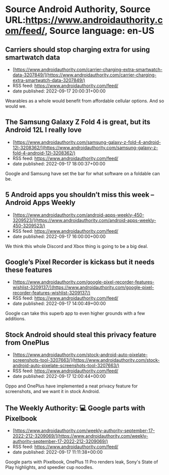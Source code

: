 # Source Android Authority, Source URL:https://www.androidauthority.com/feed/, Source language: en-US

## Carriers should stop charging extra for using smartwatch data
 - [https://www.androidauthority.com/carrier-charging-extra-smartwatch-data-3207849/](https://www.androidauthority.com/carrier-charging-extra-smartwatch-data-3207849/)
 - RSS feed: https://www.androidauthority.com/feed/
 - date published: 2022-09-17 20:00:31+00:00

Wearables as a whole would benefit from affordable cellular options. And so would we.

## The Samsung Galaxy Z Fold 4 is great, but its Android 12L I really love
 - [https://www.androidauthority.com/samsung-galaxy-z-fold-4-android-12l-3208362/](https://www.androidauthority.com/samsung-galaxy-z-fold-4-android-12l-3208362/)
 - RSS feed: https://www.androidauthority.com/feed/
 - date published: 2022-09-17 18:00:37+00:00

Google and Samsung have set the bar for what software on a foldable can be.

## 5 Android apps you shouldn’t miss this week – Android Apps Weekly
 - [https://www.androidauthority.com/android-apps-weekly-450-3209523/](https://www.androidauthority.com/android-apps-weekly-450-3209523/)
 - RSS feed: https://www.androidauthority.com/feed/
 - date published: 2022-09-17 16:00:00+00:00

We think this whole Discord and Xbox thing is going to be a big deal.

## Google’s Pixel Recorder is kickass but it needs these features
 - [https://www.androidauthority.com/google-pixel-recorder-features-wishlist-3209137/](https://www.androidauthority.com/google-pixel-recorder-features-wishlist-3209137/)
 - RSS feed: https://www.androidauthority.com/feed/
 - date published: 2022-09-17 14:00:49+00:00

Google can take this superb app to even higher grounds with a few additions.

## Stock Android should steal this privacy feature from OnePlus
 - [https://www.androidauthority.com/stock-android-auto-pixelate-screenshots-tool-3207663/](https://www.androidauthority.com/stock-android-auto-pixelate-screenshots-tool-3207663/)
 - RSS feed: https://www.androidauthority.com/feed/
 - date published: 2022-09-17 12:00:44+00:00

Oppo and OnePlus have implemented a neat privacy feature for screenshots, and we want it in stock Android.

## The Weekly Authority: 💻 Google parts with Pixelbook
 - [https://www.androidauthority.com/weekly-authority-september-17-2022-212-3209069/](https://www.androidauthority.com/weekly-authority-september-17-2022-212-3209069/)
 - RSS feed: https://www.androidauthority.com/feed/
 - date published: 2022-09-17 11:11:38+00:00

Google parts with Pixelbook, OnePlus 11 Pro renders leak, Sony's State of Play highlights, and speedier cup noodles.
